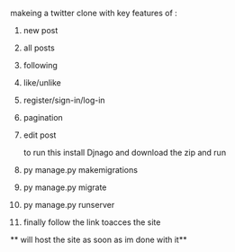 makeing a twitter clone with key features of :
1. new post
2. all posts
3. following
4. like/unlike
5. register/sign-in/log-in
6. pagination
7. edit post

   to run this install Djnago and download the zip and run
8. py manage.py makemigrations
9. py manage.py migrate
10. py manage.py runserver
11. finally follow the link toacces the site

** will host the site as soon as im done with it**
